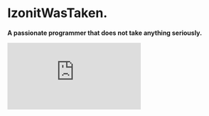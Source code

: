 # IzonitWasTaken.

**A passionate programmer that does not take anything seriously.**

[![My Stats](https://github-stats-evirunurm.vercel.app/api/stats.js?username=izonit)](https://github.com/evirunurm/github-stats)

